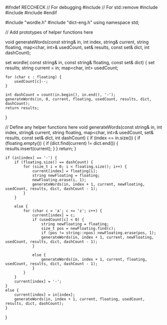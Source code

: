 #ifndef RECCHECK
// For debugging
#include <iostream>
// For std::remove
#include <algorithm> 
#include <map>
#include <set>
#endif

#include "wordle.h"
#include "dict-eng.h"
using namespace std;


// Add prototypes of helper functions here

void generateWords(const string& in, int index, string& current, string floating, map<char, int>& usedCount, set<string>& results, const set<string>& dict, int dashCount);

set<string> wordle(
    const string& in,
    const string& floating,
    const set<string>& dict)
{
    set<string> results;
    string current = in;
    map<char, int> usedCount;

    for (char c : floating) {
        usedCount[c]--;
    }

    int dashCount = count(in.begin(), in.end(), '-');
    generateWords(in, 0, current, floating, usedCount, results, dict, dashCount);
    return results;
}

// Define any helper functions here
void generateWords(const string& in, int index, string& current, string floating, map<char, int>& usedCount, set<string>& results, const set<string>& dict, int dashCount) {
    if (index == in.size()) {
        if (floating.empty()) {
            if (dict.find(current) != dict.end()) {
                results.insert(current);
            }
        }
        return;
    }

    if (in[index] == '-') {
        if (floating.size() == dashCount) {  
            for (size_t i = 0; i < floating.size(); i++) {
                current[index] = floating[i];
                string newFloating = floating;
                newFloating.erase(i, 1); 
                generateWords(in, index + 1, current, newFloating, usedCount, results, dict, dashCount - 1);
            }
        } 
        
        else { 
            for (char c = 'a'; c <= 'z'; c++) {
                current[index] = c;
                if (usedCount[c] < 0) {
                    string newFloating = floating;
                    size_t pos = newFloating.find(c);
                    if (pos != string::npos) newFloating.erase(pos, 1);
                    generateWords(in, index + 1, current, newFloating, usedCount, results, dict, dashCount - 1);
                } 
                
                else {
                    generateWords(in, index + 1, current, floating, usedCount, results, dict, dashCount - 1);
                }
            }
        }
        current[index] = '-';
    } 
    else {
        current[index] = in[index];
        generateWords(in, index + 1, current, floating, usedCount, results, dict, dashCount);
    }
}